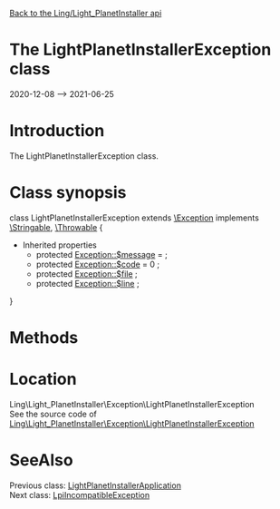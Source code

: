 [Back to the Ling/Light_PlanetInstaller api](https://github.com/lingtalfi/Light_PlanetInstaller/blob/master/doc/api/Ling/Light_PlanetInstaller.md)



The LightPlanetInstallerException class
================
2020-12-08 --> 2021-06-25






Introduction
============

The LightPlanetInstallerException class.



Class synopsis
==============


class <span class="pl-k">LightPlanetInstallerException</span> extends [\Exception](http://php.net/manual/en/class.exception.php) implements [\Stringable](https://wiki.php.net/rfc/stringable), [\Throwable](http://php.net/manual/en/class.throwable.php) {

- Inherited properties
    - protected  [Exception::$message](#property-message) =  ;
    - protected  [Exception::$code](#property-code) = 0 ;
    - protected  [Exception::$file](#property-file) ;
    - protected  [Exception::$line](#property-line) ;

}






Methods
==============






Location
=============
Ling\Light_PlanetInstaller\Exception\LightPlanetInstallerException<br>
See the source code of [Ling\Light_PlanetInstaller\Exception\LightPlanetInstallerException](https://github.com/lingtalfi/Light_PlanetInstaller/blob/master/Exception/LightPlanetInstallerException.php)



SeeAlso
==============
Previous class: [LightPlanetInstallerApplication](https://github.com/lingtalfi/Light_PlanetInstaller/blob/master/doc/api/Ling/Light_PlanetInstaller/CliTools/Program/LightPlanetInstallerApplication.md)<br>Next class: [LpiIncompatibleException](https://github.com/lingtalfi/Light_PlanetInstaller/blob/master/doc/api/Ling/Light_PlanetInstaller/Exception/LpiIncompatibleException.md)<br>
